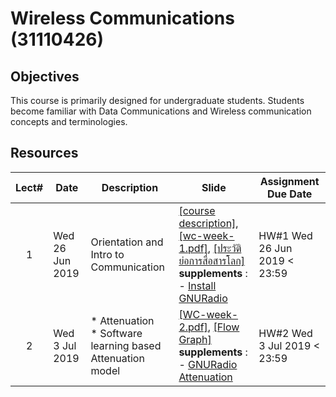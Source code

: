 #  Wireless Communications (31110426)

## Objectives
This course is primarily designed for undergraduate students. Students become familiar with Data Communications and Wireless communication concepts and terminologies.

## Resources

| Lect# | Date | Description  |Slide| Assignment Due Date |
|:-----:|------|-------------|----|---------------------|
|  1 |Wed 26 Jun 2019| Orientation and Intro to Communication| [[course description]](), [[wc-week-1.pdf]](), [[ประวัติย่อการสื่อสารโลก]](https://www.mebmarket.com/index.php?action=BookDetails&book_id=20) <br> **supplements** :<br> - [Install GNURadio]() | HW\#1 Wed 26 Jun 2019 < 23:59|
|  2 |Wed 3 Jul 2019| * Attenuation <br> * Software learning based Attenuation model | [[WC-week-2.pdf]](), [[Flow Graph]](https://www.mebmarket.com/index.php?action=BookDetails&book_id=20) <br> **supplements** :<br> - [ GNURadio Attenuation]() | HW\#2 Wed 3 Jul 2019 < 23:59|
